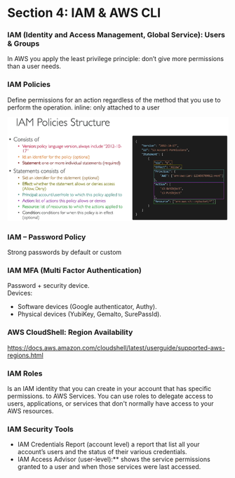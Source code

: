 # Section 4: IAM & AWS CLI

### IAM (Identity and Access Management, Global Service): Users & Groups
In AWS you apply the least privilege principle: don’t give more permissions than a user needs.

### IAM Policies 
Define permissions for an action regardless of the method that you use to perform the operation.
inline: only attached to a user

<p align="center">
  <img src="../images/iampolicy.png" width="600">
  <br/>
</p>

### IAM – Password Policy
Strong passwords by default or custom

### IAM MFA (Multi Factor Authentication)
Password + security device. <br/>
Devices: 
- Software devices (Google authenticator, Authy).
- Physical devices (YubiKey, Gemalto, SurePassId).

### AWS CloudShell: Region Availability
https://docs.aws.amazon.com/cloudshell/latest/userguide/supported-aws-regions.html

### IAM Roles 
Is an IAM identity that you can create in your account that has specific permissions. to AWS Services. You can use roles to delegate access to users, applications, or services that don't normally have access to your AWS resources.

### IAM Security Tools
- IAM Credentials Report (account level) a report that list all your account’s users and the status of their various credentials.
- IAM Access Advisor (user-level):** shows the service permissions granted to a user and when those services were last accessed.
